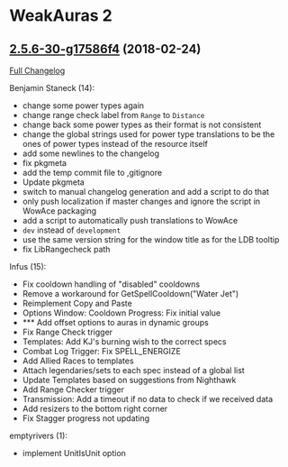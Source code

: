 # WeakAuras 2

## [2.5.6-30-g17586f4](https://github.com/WeakAuras/WeakAuras2/tree/17586f4e1b6a34e3df9dc842ef53c790bfd711fa) (2018-02-24)

[Full Changelog](https://github.com/WeakAuras/WeakAuras2/compare/2.5.6...17586f4e1b6a34e3df9dc842ef53c790bfd711fa)

Benjamin Staneck (14):

- change some power types again
- change range check label from `Range` to `Distance`
- change back some power types as their format is not consistent
- change the global strings used for power type translations to be the ones of power types instead of the resource itself
- add some newlines to the changelog
- fix pkgmeta
- add the temp commit file to ,gitignore
- Update pkgmeta
- switch to manual changelog generation and add a script to do that
- only push localization if master changes and ignore the script in WowAce packaging
- add a script to automatically push translations to WowAce
- `dev` instead of `development`
- use the same version string for the window title as for the LDB tooltip
- fix LibRangecheck path

Infus (15):

- Fix cooldown handling of "disabled" cooldowns
- Remove a workaround for GetSpellCooldown("Water Jet")
- Reimplement Copy and Paste
- Options Window: Cooldown Progress: Fix initial value
- *** Add offset options to auras in dynamic groups
- Fix Range Check trigger
- Templates: Add KJ's burning wish to the correct specs
- Combat Log Trigger: Fix SPELL_ENERGIZE
- Add Allied Races to templates
- Attach legendaries/sets to each spec instead of a global list
- Update Templates based on suggestions from Nighthawk
- Add Range Checker trigger
- Transmission: Add a timeout if no data to check if we received data
- Add resizers to the bottom right corner
- Fix Stagger progress not updating

emptyrivers (1):

- implement UnitIsUnit option

